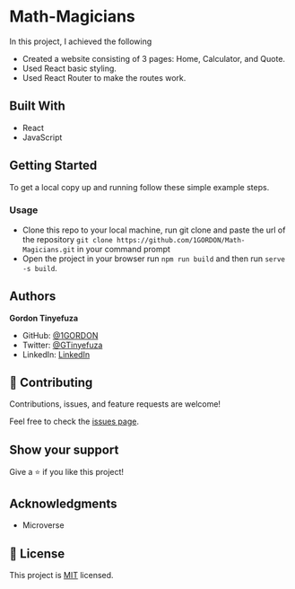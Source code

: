 # Math-Magicians

In this project, I achieved the following

- Created a website consisting of 3 pages: Home, Calculator, and Quote.
- Used React basic styling.
- Used React Router to make the routes work.

## Built With

- React
- JavaScript

## Getting Started

To get a local copy up and running follow these simple example steps.

### Usage

- Clone this repo to your local machine, run git clone and paste the url of the repository
  `git clone https://github.com/1GORDON/Math-Magicians.git` in your command prompt
- Open the project in your browser run `npm run build` and then run `serve -s build`.

## Authors

**Gordon Tinyefuza**

- GitHub: [@1GORDON](https://github.com/1GORDON)
- Twitter: [@GTinyefuza](https://twitter.com/Tinyefuza)
- LinkedIn: [LinkedIn](www.linkedin.com/in/tinyefuza-gordon-935747213)

## 🤝 Contributing

Contributions, issues, and feature requests are welcome!

Feel free to check the [issues page](https://github.com/1GORDON/gitflow/issues).

## Show your support

Give a ⭐️ if you like this project!

## Acknowledgments

- Microverse

## 📝 License

This project is [MIT](./MIT.md) licensed.
